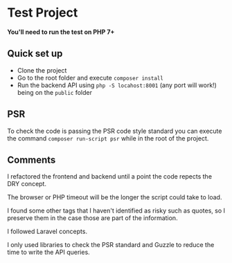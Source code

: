 # Test Project

**You'll need to run the test on PHP 7+**


## Quick set up

 * Clone the project
 * Go to the root folder and execute `composer install`
 * Run the backend API using `php -S locahost:8001` (any port will work!) being on the `public` folder


## PSR

To check the code is passing the PSR code style standard you can execute the command `composer run-script psr` while in the root of the project.


## Comments

I refactored the frontend and backend until a point the code repects the DRY concept.

The browser or PHP timeout will be the longer the script could take to load.

I found some other tags that I haven't identified as risky such as quotes, so I preserve them in the case those are part of the information.

I followed Laravel concepts.

I only used libraries to check the PSR standard and Guzzle to reduce the time to write the API queries.
